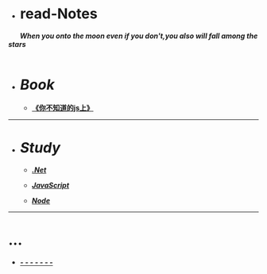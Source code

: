 * # read-Notes 

***&nbsp;&nbsp;&nbsp;&nbsp;&nbsp;&nbsp;&nbsp;When you onto the moon even if you don't,you also will fall among the stars</br>
 &nbsp;&nbsp;&nbsp;&nbsp;&nbsp;&nbsp;&nbsp;***

- # ***Book***
  - **[《你不知道的js上》](./book/你不知道的JS上.md)**
---

- # ***Study***

  - ***[.Net](./vedio/.Net.md)***



  - ***[JavaScript](./vedio/JavaScript.md)***



  - ***[Node](./vedio/Node.md)***

---

# ...

*  ***[- - - - - - -](./work/_question.md)***
